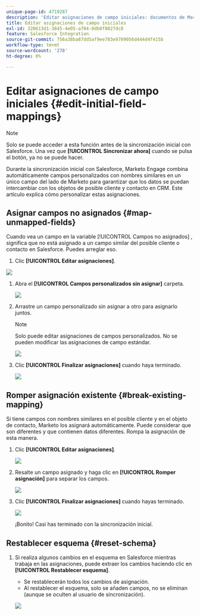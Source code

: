 ```yaml
---
unique-page-id: 4719287
description: 'Editar asignaciones de campo iniciales: documentos de Marketo: documentación del producto'
title: Editar asignaciones de campo iniciales
exl-id: 320613d1-3845-4e05-a704-0db0f8027dc8
feature: Salesforce Integration
source-git-commit: 756a38ba87dd5af9ee783e9709056d444d4f415b
workflow-type: tm+mt
source-wordcount: '278'
ht-degree: 0%

---
```


# Editar asignaciones de campo iniciales {#edit-initial-field-mappings}

>[!NOTE]
>
>Solo se puede acceder a esta función antes de la sincronización inicial con Salesforce. Una vez que **[!UICONTROL Sincronizar ahora]** cuando se pulsa el botón, ya no se puede hacer.

Durante la sincronización inicial con Salesforce, Marketo Engage combina automáticamente campos personalizados con nombres similares en un único campo del lado de Marketo para garantizar que los datos se puedan intercambiar con los objetos de posible cliente y contacto en CRM. Este artículo explica cómo personalizar estas asignaciones.

## Asignar campos no asignados {#map-unmapped-fields}

Cuando vea un campo en la variable [!UICONTROL Campos no asignados] , significa que no está asignado a un campo similar del posible cliente o contacto en Salesforce. Puedes arreglar eso.

1. Clic **[!UICONTROL Editar asignaciones]**.

![](assets/image2014-12-9-13-3a31-3a0.png)

1. Abra el **[!UICONTROL Campos personalizados sin asignar]** carpeta.

   ![](assets/two.png)

1. Arrastre un campo personalizado sin asignar a otro para asignarlo juntos.

   >[!NOTE]
   >
   >Solo puede editar asignaciones de campos personalizados. No se pueden modificar las asignaciones de campo estándar.

   ![](assets/three.png)

1. Clic **[!UICONTROL Finalizar asignaciones]** cuando haya terminado.

   ![](assets/four.png)

## Romper asignación existente {#break-existing-mapping}

Si tiene campos con nombres similares en el posible cliente y en el objeto de contacto, Marketo los asignará automáticamente. Puede considerar que son diferentes y que contienen datos diferentes. Rompa la asignación de esta manera.

1. Clic **[!UICONTROL Editar asignaciones]**.

   ![](assets/image2014-12-9-13-3a31-3a37.png)

1. Resalte un campo asignado y haga clic en **[!UICONTROL Romper asignación]** para separar los campos.

   ![](assets/image2014-12-9-13-3a31-3a47.png)

1. Clic **[!UICONTROL Finalizar asignaciones]** cuando hayas terminado.

   ![](assets/image2014-12-9-13-3a31-3a58.png)

   ¡Bonito! Casi has terminado con la sincronización inicial.

## Restablecer esquema {#reset-schema}

1. Si realiza algunos cambios en el esquema en Salesforce mientras trabaja en las asignaciones, puede extraer los cambios haciendo clic en **[!UICONTROL Restablecer esquema]**.

   * Se restablecerán todos los cambios de asignación.
   * Al restablecer el esquema, solo se añaden campos, no se eliminan (aunque se oculten al usuario de sincronización).

   ![](assets/image2014-12-9-13-3a32-3a8.png)
